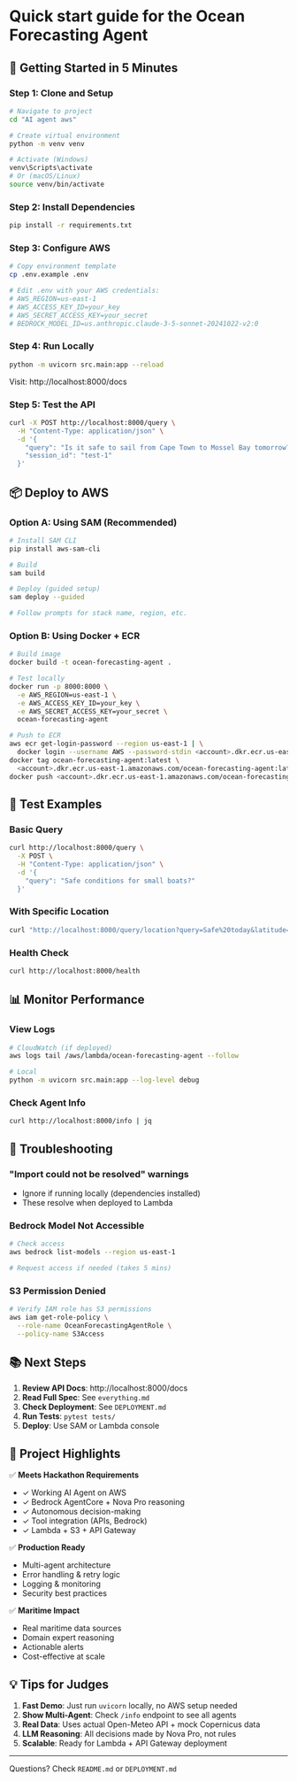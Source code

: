 # Quick start guide for the Ocean Forecasting Agent

## 🚀 Getting Started in 5 Minutes

### Step 1: Clone and Setup
```bash
# Navigate to project
cd "AI agent aws"

# Create virtual environment
python -m venv venv

# Activate (Windows)
venv\Scripts\activate
# Or (macOS/Linux)
source venv/bin/activate
```

### Step 2: Install Dependencies
```bash
pip install -r requirements.txt
```

### Step 3: Configure AWS
```bash
# Copy environment template
cp .env.example .env

# Edit .env with your AWS credentials:
# AWS_REGION=us-east-1
# AWS_ACCESS_KEY_ID=your_key
# AWS_SECRET_ACCESS_KEY=your_secret
# BEDROCK_MODEL_ID=us.anthropic.claude-3-5-sonnet-20241022-v2:0
```

### Step 4: Run Locally
```bash
python -m uvicorn src.main:app --reload
```

Visit: http://localhost:8000/docs

### Step 5: Test the API
```bash
curl -X POST http://localhost:8000/query \
  -H "Content-Type: application/json" \
  -d '{
    "query": "Is it safe to sail from Cape Town to Mossel Bay tomorrow?",
    "session_id": "test-1"
  }'
```

## 📦 Deploy to AWS

### Option A: Using SAM (Recommended)
```bash
# Install SAM CLI
pip install aws-sam-cli

# Build
sam build

# Deploy (guided setup)
sam deploy --guided

# Follow prompts for stack name, region, etc.
```

### Option B: Using Docker + ECR
```bash
# Build image
docker build -t ocean-forecasting-agent .

# Test locally
docker run -p 8000:8000 \
  -e AWS_REGION=us-east-1 \
  -e AWS_ACCESS_KEY_ID=your_key \
  -e AWS_SECRET_ACCESS_KEY=your_secret \
  ocean-forecasting-agent

# Push to ECR
aws ecr get-login-password --region us-east-1 | \
  docker login --username AWS --password-stdin <account>.dkr.ecr.us-east-1.amazonaws.com
docker tag ocean-forecasting-agent:latest \
  <account>.dkr.ecr.us-east-1.amazonaws.com/ocean-forecasting-agent:latest
docker push <account>.dkr.ecr.us-east-1.amazonaws.com/ocean-forecasting-agent:latest
```

## 🧪 Test Examples

### Basic Query
```bash
curl http://localhost:8000/query \
  -X POST \
  -H "Content-Type: application/json" \
  -d '{
    "query": "Safe conditions for small boats?"
  }'
```

### With Specific Location
```bash
curl "http://localhost:8000/query/location?query=Safe%20today&latitude=51.5074&longitude=-0.1278&location_name=London"
```

### Health Check
```bash
curl http://localhost:8000/health
```

## 📊 Monitor Performance

### View Logs
```bash
# CloudWatch (if deployed)
aws logs tail /aws/lambda/ocean-forecasting-agent --follow

# Local
python -m uvicorn src.main:app --log-level debug
```

### Check Agent Info
```bash
curl http://localhost:8000/info | jq
```

## 🔧 Troubleshooting

### "Import could not be resolved" warnings
- Ignore if running locally (dependencies installed)
- These resolve when deployed to Lambda

### Bedrock Model Not Accessible
```bash
# Check access
aws bedrock list-models --region us-east-1

# Request access if needed (takes 5 mins)
```

### S3 Permission Denied
```bash
# Verify IAM role has S3 permissions
aws iam get-role-policy \
  --role-name OceanForecastingAgentRole \
  --policy-name S3Access
```

## 📚 Next Steps

1. **Review API Docs**: http://localhost:8000/docs
2. **Read Full Spec**: See `everything.md`
3. **Check Deployment**: See `DEPLOYMENT.md`
4. **Run Tests**: `pytest tests/`
5. **Deploy**: Use SAM or Lambda console

## 🎯 Project Highlights

✅ **Meets Hackathon Requirements**
- ✓ Working AI Agent on AWS
- ✓ Bedrock AgentCore + Nova Pro reasoning
- ✓ Autonomous decision-making
- ✓ Tool integration (APIs, Bedrock)
- ✓ Lambda + S3 + API Gateway

✅ **Production Ready**
- Multi-agent architecture
- Error handling & retry logic
- Logging & monitoring
- Security best practices

✅ **Maritime Impact**
- Real maritime data sources
- Domain expert reasoning
- Actionable alerts
- Cost-effective at scale

## 💡 Tips for Judges

1. **Fast Demo**: Just run `uvicorn` locally, no AWS setup needed
2. **Show Multi-Agent**: Check `/info` endpoint to see all agents
3. **Real Data**: Uses actual Open-Meteo API + mock Copernicus data
4. **LLM Reasoning**: All decisions made by Nova Pro, not rules
5. **Scalable**: Ready for Lambda + API Gateway deployment

---

Questions? Check `README.md` or `DEPLOYMENT.md`
